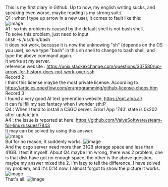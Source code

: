 This is my first diary in Github. Up to now, my english writing sucks, and speaking even worse, maybe reading is my strong suit:{  
Q1 : when I type up arrow in a new user, it comes to fault like this:  
  ![image](https://user-images.githubusercontent.com/50364332/205663885-1ee60dfe-bb1f-477b-b01a-857fba4c1547.png)  
A1 : so this problem is caused by the default shell is not bash shell.  
  To solve this problem, just need to input  
            chsh -s /usr/bin/bash  
  it does not work, because it is now the unknowing "sh" (depends on the OS you use), so we type "bash" in this sh shell to change to bash shell, and type the above command again.  
  It works at my server.  
  reference website : https://unix.stackexchange.com/questions/307580/up-arrow-for-history-does-not-work-over-ssh  
Record 2 :  
  I think this license maybe the most private license. According to https://articles.opexflow.com/en/programming/github-license-choos.htm  
Record 3 :  
  I found a very good AI text generation website, https://opt.alpa.ai/  
  It can fullfill my sex fantacy when I wonder sth:P  
Q4 : When I tend to install a CSGO server. Error! App '740' state is 0x202 after update job.  
A4 : the issue is reported at here. https://github.com/ValveSoftware/steam-for-linux/issues/7843  
  It may can be solved by using this answer.  
  ![image](https://user-images.githubusercontent.com/50364332/205685373-7f0e7e33-1789-4576-834b-02d39c774f3f.png)  
  But for no reason, it suddenly works.  ![image](https://user-images.githubusercontent.com/50364332/205684400-bbb5ad12-8b7a-4094-a6e5-1cb262d32cfc.png)  
  And the csgo server need more than 31GB storage space and less than 41GB. I test it myself.
  About Q4 maybe I'm wrong, there was 2 problem, one is that disk have got no enough space, the other is the above question, maybe my answer mixed the 2. I'm lazy to tell the difference. I have solved my problem, and it's 0:14 now.
  I almost forgot to show the picture it works.![image](https://user-images.githubusercontent.com/50364332/205687384-62fc3f5a-03f2-4e76-961a-f1227239472c.png)  
That's all.
![image](https://user-images.githubusercontent.com/50364332/205694372-079fcc73-c993-4712-b11b-ae688cc243ed.png)

